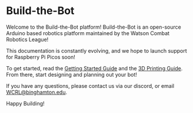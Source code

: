 # Build-the-Bot
Welcome to the Build-the-Bot platform! Build-the-Bot is an open-source Arduino based robotics platform maintained by the Watson Combat Robotics League!

This documentation is constantly evolving, and we hope to launch support for Raspberry Pi Picos soon!

To get started, read the [Getting Started Guide](https://github.com/wcrl/Build-the-Bot/blob/453a59d6409c2aacc2f1eb8cd54fe76791a7de1f/Getting%20Started/Getting%20Started.md) and the [3D Printing Guide](https://github.com/wcrl/Build-the-Bot/blob/453a59d6409c2aacc2f1eb8cd54fe76791a7de1f/Getting%20Started/3D%20Printing%20Guide.md). From there, start designing and planning out your bot! 

If you have any questions, please contact us via our discord, or email WCRL@binghamton.edu.

Happy Building!
